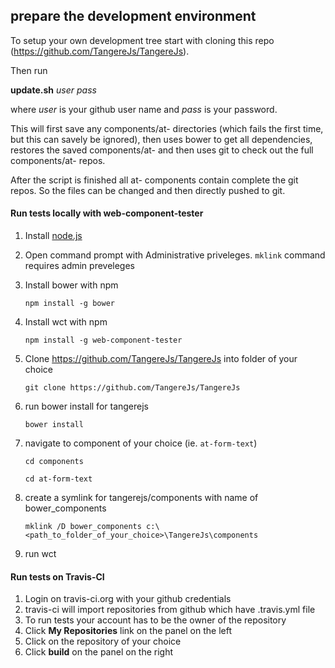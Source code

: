 prepare the development environment
--

To setup your own development tree start with cloning this repo (https://github.com/TangereJs/TangereJs).

Then run 

**update.sh** *user* *pass*

where *user* is your github user name and *pass* is your password.

This will first save any components/at- directories (which fails the first time, but this can savely be ignored), then uses bower to get all dependencies, restores the saved components/at- and then uses git to check out the full components/at- repos.

After the script is finished all at- components contain complete the git repos. So the files can be changed and then directly pushed to git.

#### Run tests locally with web-component-tester

1. Install [node.js](www.nodejs.org)

2. Open command prompt with Administrative priveleges. `mklink` command requires admin preveleges

3. Install bower with npm

    `npm install -g bower`

4. Install wct with npm

    `npm install -g web-component-tester`
5. Clone https://github.com/TangereJs/TangereJs into folder of your choice

    `git clone https://github.com/TangereJs/TangereJs`
6. run bower install for tangerejs

    `bower install`
7. navigate to component of your choice (ie. `at-form-text`)

    `cd components`
    
    `cd at-form-text`

8. create a symlink for tangerejs/components with name of bower_components

    `mklink /D bower_components c:\<path_to_folder_of_your_choice>\TangereJs\components`
9. run wct


#### Run tests on Travis-CI
1) Login on travis-ci.org with your github credentials
2) travis-ci will import repositories from github which have .travis.yml file
3) To run tests your account has to be the owner of the repository
4) Click **My Repositories** link on the panel on the left
5) Click on the repository of your choice
6) Click **build** on the panel on the right

